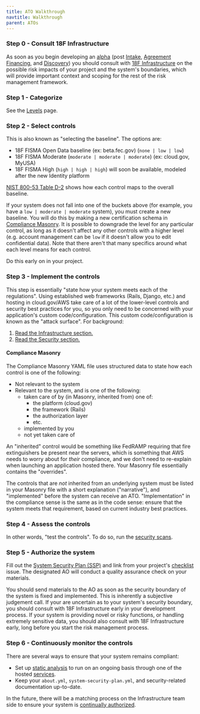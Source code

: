 ```yaml
---
title: ATO Walkthrough
navtitle: Walkthrough
parent: ATOs
---
```


### Step 0 - Consult 18F Infrastructure

As soon as you begin developing an [alpha](https://18f.gsa.gov/dashboard/stages/#alpha) (post [Intake](https://pages.18f.gov/intake/), [Agreement Financing](https://pages.18f.gov/intake/funding-and-iaa/), and [Discovery](https://18f.gsa.gov/dashboard/stages/#discovery)) you should consult with [18F Infrastructure](https://github.com/18F/handbook/blob/staging/articles/2-about-us/teams/infrastructure.md) on the possible risk impacts of your project and the system's boundaries, which will provide important context and scoping for the rest of the risk management framework.

### Step 1 - Categorize

See the [Levels](../levels/) page.

### Step 2 - Select controls

This is also known as "selecting the baseline". The options are:

* 18F FISMA Open Data baseline (ex: beta.fec.gov) (`none | low | low`)
* 18F FISMA Moderate (`moderate | moderate | moderate`) (ex: cloud.gov, MyUSA)
* 18F FISMA High (`high | high | high`) will soon be available, modeled after the new Identity platform

[NIST 800-53 Table D-2](http://nvlpubs.nist.gov/nistpubs/SpecialPublications/NIST.SP.800-53r4.pdf#page=109) shows how each control maps to the overall baseline.

If your system does not fall into one of the buckets above (for example, you have a `low | moderate | moderate` system), you must create a new baseline. You will do this by making a new certification schema in [Compliance Masonry](https://github.com/opencontrol/compliance-masonry). It is possible to downgrade the level for any particular control, as long as it doesn't affect any other controls with a higher level (e.g. account management can be `low` if it doesn't allow you to edit confidential data). Note that there aren't that many specifics around what each level means for each control.

Do this early on in your project.

### Step 3 - Implement the controls

This step is essentially "state how your system meets each of the regulations". Using established web frameworks (Rails, Django, etc.) and hosting in cloud.gov/AWS take care of a lot of the lower-level controls and security best practices for you, so you only need to be concerned with your application's custom code/configuration. This custom code/configuration is known as the "attack surface". For background:

1. [Read the Infrastructure section.](../../infrastructure/)
1. [Read the Security section.](../../security)

#### Compliance Masonry

The Compliance Masonry YAML file uses structured data to state how each control is one of the following:

* Not relevant to the system
* Relevant to the system, and is one of the following:
    * taken care of by (in Masonry, inherited from) one of:
        * the platform (cloud.gov)
        * the framework (Rails)
        * the authorization layer
        * etc.
    * implemented by you
    * not yet taken care of

An "inherited" control would be something like FedRAMP requiring that fire extinguishers be present near the servers, which is something that AWS needs to worry about for _their_ compliance, and we don't need to re-explain when launching an application hosted there. Your Masonry file essentially contains the "overrides".

The controls that are _not_ inherited from an underlying system must be listed in your Masonry file with a short explanation ("narrative"), and "implemented" before the system can receive an ATO. "Implementation" in the compliance sense is the same as in the code sense: ensure that the system meets that requirement, based on current industry best practices.

### Step 4 - Assess the controls

In other words, "test the controls". To do so, run the [security scans](../../security/scanning/).

### Step 5 - Authorize the system

Fill out the [System Security Plan (SSP)](../ssp/) and link from your project's [checklist](../checklist/) issue. The designated AO will conduct a quality assurance check on your materials.

You should send materials to the AO as soon as the security boundary of the system is fixed and implemented. This is inherently a subjective judgement call. If your are uncertain as to your system's security boundary, you should consult with 18F Infrastructure early in your development process. If your system is providing novel or risky functions, or handling extremely sensitive data, you should also consult with 18F Infrastructure early, long before you start the risk management process.

### Step 6 - Continuously monitor the controls

There are several ways to ensure that your system remains compliant:

* Set up [static analysis](../../security/static-analysis/) to run on an ongoing basis through one of the hosted [services](../../security/static-analysis/#services).
* Keep your `about.yml`, `system-security-plan.yml`, and security-related documentation up-to-date.

In the future, there will be a matching process on the Infrastructure team side to ensure your system is [continually authorized](../types/#continuous-authorization).
